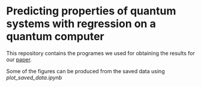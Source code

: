 # Predicting properties of quantum systems with regression on a quantum computer

This repository contains the programes we used for obtaining the results for our [paper](https://arxiv.org/abs/2407.08847).

Some of the figures can be produced from the saved data using *plot_saved_data.ipynb*
